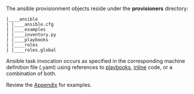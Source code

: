 The ansible provisionment objects reside under the **provisioners** directory:

```
|____ansible
| |____ansible.cfg
| |____examples
| |____inventory.py
| |____playbooks
| |____roles
| |____roles.global
```

Ansible task invocation occurs as specified in the corresponding machine definition file (.yaml) using references to [playbooks](playbook), [inline](inline) code, or a combination of both. 

Review the [Appendix](Appendix) for examples.

[YAML]: https://en.wikipedia.org/wiki/YAML
[ERB]: http://www.stuartellis.name/articles/erb/
